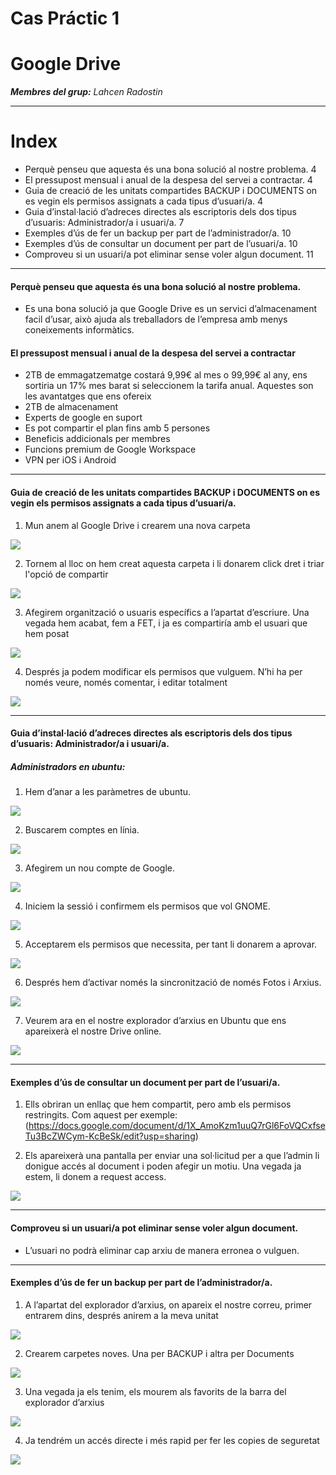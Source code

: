 # Cas Práctic 1
# Google Drive 



***Membres del grup:***
*Lahcen*
*Radostin*


******

# Index

* Perquè penseu que aquesta és una bona solució al nostre problema.	4
* El pressupost mensual i anual de la despesa del servei a contractar.	4
* Guia de creació de les unitats compartides BACKUP i DOCUMENTS on es vegin els permisos assignats a cada tipus d’usuari/a.	4
* Guia d’instal·lació d’adreces directes als escriptoris dels dos tipus d’usuaris: Administrador/a i usuari/a.	7
* Exemples d’ús de fer un backup per part de l’administrador/a.	10
* Exemples d’ús de consultar un document per part de l’usuari/a.	10
* Comproveu si un usuari/a pot eliminar sense voler algun document.	11

*******

#### Perquè penseu que aquesta és una bona solució al nostre problema.
* Es una bona solució ja que Google Drive es un servici d’almacenament facil d’usar, això ajuda als treballadors de l’empresa amb menys coneixements informàtics.

#### El pressupost mensual i anual de la despesa del servei a contractar
* 2TB de emmagatzematge costará 9,99€ al mes o 99,99€ al any, ens sortiria un 17% mes barat si seleccionem la tarifa anual. Aquestes son les avantatges que ens ofereix
* 2TB de almacenament
* Experts de google en suport
* Es pot compartir el plan fins amb 5 persones
* Beneficis addicionals per membres
* Funcions premium de Google Workspace
* VPN per iOS i Android

*******

#### Guia de creació de les unitats compartides BACKUP i DOCUMENTS on es vegin els permisos assignats a cada tipus d’usuari/a.

1. Mun anem al Google Drive i crearem una nova carpeta

![](assets/images/image1.png)

2. Tornem al lloc on hem creat aquesta carpeta i li donarem click dret i triar l'opció de compartir

![](assets/images/image4.png)

3. Afegirem organització o usuaris específics a l’apartat d’escriure. Una vegada hem acabat, fem a FET, i ja es compartiría amb el usuari que hem posat

![](assets/images/image12.png)

4. Després ja podem modificar els permisos que vulguem. N’hi ha per només veure, només comentar, i editar totalment

![](assets/images/image8.png)


*******

#### Guia d’instal·lació d’adreces directes als escriptoris dels dos tipus d’usuaris: Administrador/a i usuari/a.

##### Administradors en ubuntu:

1. Hem d’anar a les paràmetres de ubuntu.

![](assets/images/image5.png)

2. Buscarem comptes en línia.

![](assets/images/image9.png)

3. Afegirem un nou compte de Google.

![](assets/images/image7.png)

4. Iniciem la sessió i confirmem els permisos que vol GNOME.

![](assets/images/image11.png)

5. Acceptarem els permisos que necessita, per tant li donarem a aprovar.

![](assets/images/image6.png)

6. Després hem d’activar només la sincronització de només Fotos i Arxius.

![](assets/images/image10.png)

7. Veurem ara en el nostre explorador d’arxius en Ubuntu que ens apareixerà el nostre Drive online.

![](assets/images/image13.png)

*******

#### Exemples d’ús de consultar un document per part de l’usuari/a.

1. Ells obriran un enllaç que hem compartit, pero amb els permisos restringits. Com aquest per exemple: (https://docs.google.com/document/d/1X_AmoKzm1uuQ7rGl6FoVQCxfseTu3BcZWCym-KcBeSk/edit?usp=sharing)

2. Els apareixerà una pantalla per enviar una sol·licitud per a que l’admin li donigue accés al document i poden afegir un motiu. Una vegada ja estem, li donem a request access.

![](assets/images/image2.png)

*******

#### Comproveu si un usuari/a pot eliminar sense voler algun document.

- L’usuari no podrà eliminar cap arxiu de manera erronea o vulguen. 

*******

#### Exemples d’ús de fer un backup per part de l’administrador/a.

1. A l’apartat del explorador d’arxius, on apareix el nostre correu, primer entrarem dins, després anirem a la meva unitat

![](assets/images/Selection_090.png)

2. Crearem carpetes noves. Una per BACKUP i altra per Documents

![](assets/images/Selection_091.png)

3. Una vegada ja els tenim, els mourem als favorits de la barra del explorador d’arxius

![](assets/images/Selection_092.png)

4. Ja tendrém un accés directe i més rapid per fer les copies de seguretat

![](assets/images/Selection_093.png)
